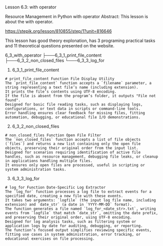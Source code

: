 Lesson 6.3: with operator

Resource Management in Python
with operator
Abstract: This lesson is about the with operator.

https://stepik.org/lesson/810855/step/1?unit=816646

This lesson has good theory explonation, has 3 programing practical tasks and 11 theoretical questions presented on the website.

6_3_with_operator
├───6_3_1_print_file_content
├───6_3_2_non_closed_files
└───6_3_3_log_for

1. 6_3_1_print_file_content

```
# print_file_content Function File Display Utility
The `print_file_content` function accepts a `filename` parameter, a string representing a text file’s name (including extension).
It prints the file’s contents using UTF-8 encoding.
If the file is absent from the program’s folder, it outputs "File not found".
Designed for basic file reading tasks, such as displaying logs, configurations, or text data in scripts or command-line tools.
Error handling ensures clear feedback for missing files, fitting automation, debugging, or educational file I/O demonstrations.
```

2. 6_3_2_non_closed_files

```
# non_closed_files Function Open File Filter
The `non_closed_files` function accepts a list of file objects (`files`) and returns a new list containing only the open file objects, preserving their original order from the input list.
Designed for scenarios requiring identification of active file handles, such as resource management, debugging file leaks, or cleanup in applications handling multiple files.
It ensures only open files are processed, useful in scripting or system administration tasks.
```

3. 6_3_3_log_for

```
# log_for Function Date-Specific Log Extractor
The `log_for` function processes a log file to extract events for a specified date, creating a new file with these events.
It takes two arguments: `logfile` (the input log file name, including extension) and `date_str` (a date in `YYYY-MM-DD` format).
The function generates a file named `log_for_<date_str>.txt`, writing events from `logfile` that match `date_str`, omitting the date prefix, and preserving their original order, using UTF-8 encoding.
Designed for log analysis tasks, such as filtering system or application logs by date for auditing, debugging, or reporting.
The function’s focused output simplifies reviewing specific events, fitting use cases in system administration, error tracking, or educational exercises on file processing.
```
